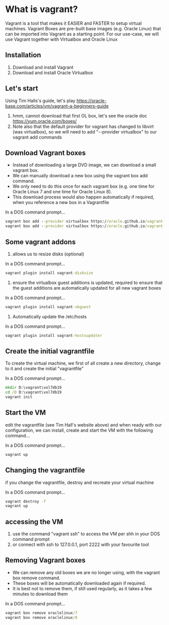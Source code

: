 # What is vagrant?
Vagrant is a tool that makes it EASIER and FASTER to setup virtual machines. Vagrant Boxes are pre-built base images (e.g. Oracle Linux) that can be imported into Vagrant as a starting point. For our use-case, we will use Vagrant together with Virtualbox and Oracle Linux


## Installation
1. Download and install Vagrant
1. Download and install Oracle Virtualbox

## Let's start
Using Tim Halls's guide, let's play
https://oracle-base.com/articles/vm/vagrant-a-beginners-guide

1. hmm, cannot download that first OL box, let's see the oracle doc https://yum.oracle.com/boxes/
1. Note also that the default provider for vagrant has changed to libvirt (was virtualbox), so we will need to add "--provider virtualbox" to our vagrant add commands


## Download Vagrant boxes
- Instead of downloading a large DVD image, we can download a small vagrant box. 
- We can manually download a new box using the vagrant box add command. 
- We only need to do this once for each vagrant box (e.g. one time for Oracle Linux 7 and one time for Oracle Linux 8). 
- This download process would also happen automatically if required, when you reference a new box in a Vagrantfile

In a DOS command prompt...
```cmd
vagrant box add --provider virtualbox https://oracle.github.io/vagrant-projects/boxes/oraclelinux/7.json
vagrant box add --provider virtualbox https://oracle.github.io/vagrant-projects/boxes/oraclelinux/8.json
```

## Some vagrant addons
1. allows us to resize disks (optional)

In a DOS command prompt...
```cmd
vagrant plugin install vagrant-disksize
```
1. ensure the virtualbox guest additions is updated, required to ensure that the guest additions are automatically updated for all new vagrant boxes

In a DOS command prompt...
```cmd
vagrant plugin install vagrant-vbguest
```

1. Automatically update the /etc/hosts

In a DOS command prompt...
```cmd
vagrant plugin install vagrant-hostsupdater
```
## Create the initial vagrantfile
To create the virtual machine, we first of all create a new directory, change to it and create the initial "vagrantfile"

In a DOS command prompt...
```cmd
mkdir D:\vagrant\vol7db19
cd /D D:\vagrant\vol7db19
vagrant init
```

## Start the VM
edit the vagrantfile (see Tim Hall's website above) and when ready with our configuration, we can install, create and start the VM with the following command...

In a DOS command prompt...
```cmd
vagrant up
```


## Changing the vagrantfile
if you change the vagrantfile, destroy and recreate your virtual machine

In a DOS command prompt...
```cmd
vagrant destroy -f
vagrant up
```

## accessing the VM
1. use the command "vagrant ssh" to access the VM per shh in your DOS command prompt
1. or connect with ssh to 127.0.0.1, port 2222 with your favourite tool

## Removing Vagrant boxes
- We can remove any old boxes we are no longer using, with the vagrant box remove command.
- These boxes will be automatically downloaded again if required. 
- It is best not to remove them, if still used regularly, as it takes a few minutes to download them

In a DOS command prompt...
```cmd
vagrant box remove oraclelinux/7
vagrant box remove oraclelinux/8
```


